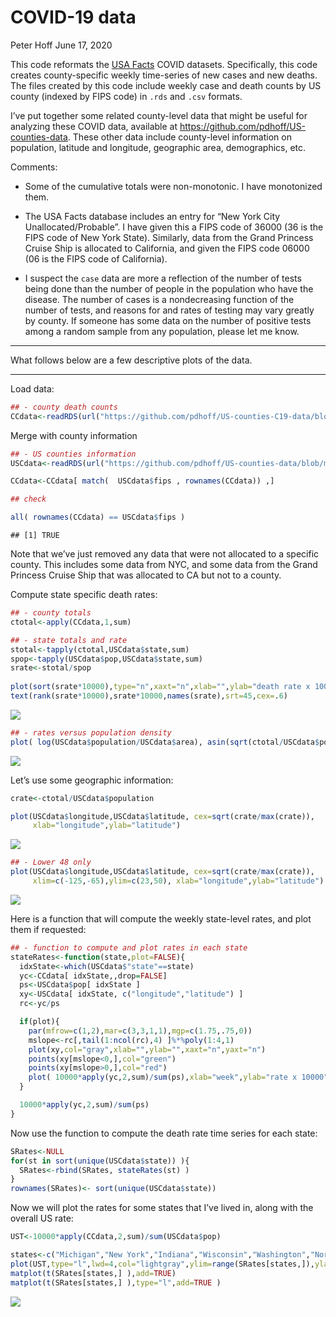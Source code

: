 COVID-19 data
================
Peter Hoff
June 17, 2020

This code reformats the [USA
Facts](https://usafacts.org/visualizations/coronavirus-covid-19-spread-map/)
COVID datasets. Specifically, this code creates county-specific weekly
time-series of new cases and new deaths. The files created by this code
include weekly case and death counts by US county (indexed by FIPS code)
in `.rds` and `.csv` formats.

I’ve put together some related county-level data that might be useful
for analyzing these COVID data, available at
<https://github.com/pdhoff/US-counties-data>. These other data include
county-level information on population, latitude and longitude,
geographic area, demographics, etc.

Comments:

  - Some of the cumulative totals were non-monotonic. I have monotonized
    them.

  - The USA Facts database includes an entry for “New York City
    Unallocated/Probable”. I have given this a FIPS code of 36000 (36 is
    the FIPS code of New York State). Similarly, data from the Grand
    Princess Cruise Ship is allocated to California, and given the FIPS
    code 06000 (06 is the FIPS code of California).

  - I suspect the `case` data are more a reflection of the number of
    tests being done than the number of people in the population who
    have the disease. The number of cases is a nondecreasing function of
    the number of tests, and reasons for and rates of testing may vary
    greatly by county. If someone has some data on the number of
    positive tests among a random sample from any population, please let
    me know.

-----

What follows below are a few descriptive plots of the data.

-----

Load data:

``` r
## - county death counts
CCdata<-readRDS(url("https://github.com/pdhoff/US-counties-C19-data/blob/master/UScountiesC19Deaths.rds?raw=true")) 
```

Merge with county information

``` r
## - US counties information 
USCdata<-readRDS(url("https://github.com/pdhoff/US-counties-data/blob/master/UScounties.rds?raw=true"))  

CCdata<-CCdata[ match(  USCdata$fips , rownames(CCdata)) ,] 

## check 

all( rownames(CCdata) == USCdata$fips )
```

    ## [1] TRUE

Note that we’ve just removed any data that were not allocated to a
specific county. This includes some data from NYC, and some data from
the Grand Princess Cruise Ship that was allocated to CA but not to a
county.

Compute state specific death rates:

``` r
## - county totals 
ctotal<-apply(CCdata,1,sum)

## - state totals and rate
stotal<-tapply(ctotal,USCdata$state,sum)
spop<-tapply(USCdata$pop,USCdata$state,sum) 
srate<-stotal/spop 
  
plot(sort(srate*10000),type="n",xaxt="n",xlab="",ylab="death rate x 10000")
text(rank(srate*10000),srate*10000,names(srate),srt=45,cex=.6) 
```

![](README_files/figure-gfm/unnamed-chunk-3-1.png)<!-- -->

``` r
## - rates versus population density 
plot( log(USCdata$population/USCdata$area), asin(sqrt(ctotal/USCdata$population )))
```

![](README_files/figure-gfm/unnamed-chunk-3-2.png)<!-- -->

Let’s use some geographic information:

``` r
crate<-ctotal/USCdata$population 

plot(USCdata$longitude,USCdata$latitude, cex=sqrt(crate/max(crate)),
     xlab="longitude",ylab="latitude")
```

![](README_files/figure-gfm/unnamed-chunk-4-1.png)<!-- -->

``` r
## - Lower 48 only
plot(USCdata$longitude,USCdata$latitude, cex=sqrt(crate/max(crate)),
     xlim=c(-125,-65),ylim=c(23,50), xlab="longitude",ylab="latitude")
```

![](README_files/figure-gfm/unnamed-chunk-4-2.png)<!-- -->

Here is a function that will compute the weekly state-level rates, and
plot them if requested:

``` r
## - function to compute and plot rates in each state 
stateRates<-function(state,plot=FALSE){
  idxState<-which(USCdata$"state"==state)
  yc<-CCdata[ idxState,,drop=FALSE]
  ps<-USCdata$pop[ idxState ]
  xy<-USCdata[ idxState, c("longitude","latitude") ]
  rc<-yc/ps

  if(plot){
    par(mfrow=c(1,2),mar=c(3,3,1,1),mgp=c(1.75,.75,0))
    mslope<-rc[,tail(1:ncol(rc),4) ]%*%poly(1:4,1)
    plot(xy,col="gray",xlab="",ylab="",xaxt="n",yaxt="n")
    points(xy[mslope<0,],col="green")
    points(xy[mslope>0,],col="red")
    plot( 10000*apply(yc,2,sum)/sum(ps),xlab="week",ylab="rate x 10000")
  }

  10000*apply(yc,2,sum)/sum(ps)
}
```

Now use the function to compute the death rate time series for each
state:

``` r
SRates<-NULL
for(st in sort(unique(USCdata$state)) ){
  SRates<-rbind(SRates, stateRates(st) )
}
rownames(SRates)<- sort(unique(USCdata$state))
```

Now we will plot the rates for some states that I’ve lived in, along
with the overall US rate:

``` r
UST<-10000*apply(CCdata,2,sum)/sum(USCdata$pop)

states<-c("Michigan","New York","Indiana","Wisconsin","Washington","North Carolina")
plot(UST,type="l",lwd=4,col="lightgray",ylim=range(SRates[states,]),ylab="weekly rate per 10000",xlab="week")
matplot(t(SRates[states,] ),add=TRUE)
matplot(t(SRates[states,] ),type="l",add=TRUE )
```

![](README_files/figure-gfm/unnamed-chunk-7-1.png)<!-- -->
